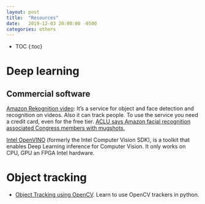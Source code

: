 ```yaml
---
layout: post
title:  "Resources"
date:   2019-12-03 20:00:00 -0500
categories: others
---
```


* TOC
{:toc}

# Deep learning

## Commercial software

[Amazon Rekognition video][rekognition]: It’s a service for object and face detection and recognition on videos. Also it can track people. To use the service you need a credit card, even for the free tier. [ACLU says Amazon facial recognition associated Congress members with mugshots.][aclu-amazon]

[Intel OpenVINO][openvino] (formerly the Intel Computer Vision SDK), is a toolkit that enables Deep Learning inference for Computer Vision. It only works on CPU, GPU an FPGA Intel hardware.


[rekognition]: https://aws.amazon.com/rekognition/video-features/
[aclu-amazon]: https://techcrunch.com/2018/07/26/aclu-says-amazon-facial-recognition-associated-congress-members-with-mugshots/
[openvino]: https://software.intel.com/openvino-toolkit


# Object tracking

* [Object Tracking using OpenCV][blog-tracking-opencv]. Learn to use OpenCV trackers in python.


[blog-tracking-opencv]: https://www.learnopencv.com/object-tracking-using-opencv-cpp-python/
